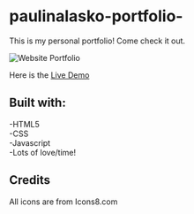 # paulinalasko-portfolio-

This is my personal portfolio! Come check it out.

![Website Portfolio](./src/assets/website-screenshot.png)

Here is the [Live Demo](http://paulinalasko.github.io/paulinalasko-portfolio1)

## Built with:
-HTML5\
-CSS\
-Javascript\
-Lots of love/time!


## Credits

All icons are from Icons8.com